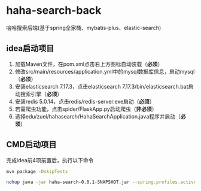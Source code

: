 # haha-search-back
哈哈搜索后端(基于spring全家桶、mybatis-plus、elastic-search)

## idea启动项目
1. 加载Maven文件，在pom.xml点击右上方图标自动装载（**必须**）
2. 修改src/main/resources/application.yml中的mysql数据库信息，启动mysql（**必须**）
3. 安装elasticsearch 7.17.3，点击elasticsearch 7.17.3/bin/elasticsearch.bat启动搜索引擎（**必须**）
4. 安装redis 5.0.14，点击redis/redis-server.exe启动（**必须**）
5. 若需爬虫功能，点击spider/FlaskApp.py启动爬虫（**非必须**）
6. 选择edu/zuel/hahasearch/HahaSearchApplication.java程序并启动（**必须**）


## CMD启动项目
完成idea前4项前置后，执行以下命令
```bash
mvn package -DskipTests
```
```bash
nohup java -jar haha-search-0.0.1-SNAPSHOT.jar --spring.profiles.active=prod &
```